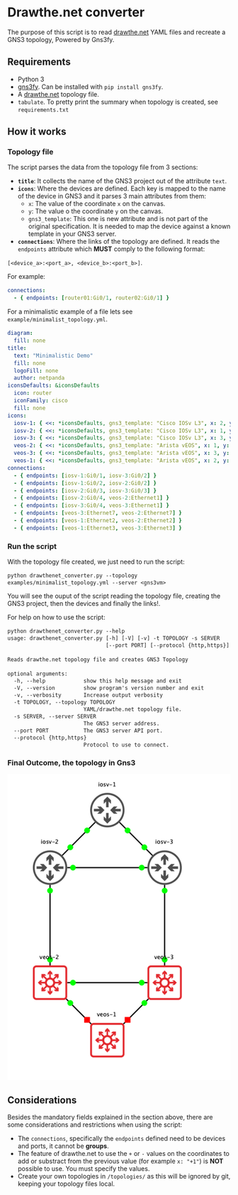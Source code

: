 # Drawthe.net converter

The purpose of this script is to read [drawthe.net](http://go.drawthe.net/) YAML files and recreate a GNS3 topology, Powered by Gns3fy.

## Requirements

- Python 3
- [gns3fy](https://github.com/davidban77/gns3fy). Can be installed with `pip install gns3fy`.
- A [drawthe.net](http://go.drawthe.net/) topology file.
- `tabulate`. To pretty print the summary when topology is created, see `requirements.txt`

## How it works

### Topology file

The script parses the data from the topology file from 3 sections:

- **`title`**: It collects the name of the GNS3 project out of the attribute `text`.
- **`icons`**: Where the devices are defined. Each key is mapped to the name of the device in GNS3 and it parses 3 main attributes from them:
  - `x`: The value of the coordinate `x` on the canvas.
  - `y`: The value o the coordinate `y` on the canvas.
  - `gns3_template`: This one is new attribute and is not part of the original specification. It is needed to map the device against a known template in your GNS3 server.
- **`connections`**: Where the links of the topology are defined. It reads the `endpoints` attribute which **MUST** comply to the following format:

`[<device_a>:<port_a>, <device_b>:<port_b>]`.

For example:

```yaml
connections:
  - { endpoints: [router01:Gi0/1, router02:Gi0/1] }
```

For a minimalistic example of a file lets see `example/minimalist_topology.yml`.

```yaml
diagram:
  fill: none
title:
  text: "Minimalistic Demo"
  fill: none
  logoFill: none
  author: netpanda
iconsDefaults: &iconsDefaults
  icon: router
  iconFamily: cisco
  fill: none
icons:
  iosv-1: { <<: *iconsDefaults, gns3_template: "Cisco IOSv L3", x: 2, y: 8 }
  iosv-2: { <<: *iconsDefaults, gns3_template: "Cisco IOSv L3", x: 1, y: 7 }
  iosv-3: { <<: *iconsDefaults, gns3_template: "Cisco IOSv L3", x: 3, y: 7 }
  veos-2: { <<: *iconsDefaults, gns3_template: "Arista vEOS", x: 1, y: 5 }
  veos-3: { <<: *iconsDefaults, gns3_template: "Arista vEOS", x: 3, y: 5 }
  veos-1: { <<: *iconsDefaults, gns3_template: "Arista vEOS", x: 2, y: 4 }
connections:
  - { endpoints: [iosv-1:Gi0/1, iosv-3:Gi0/2] }
  - { endpoints: [iosv-1:Gi0/2, iosv-2:Gi0/2] }
  - { endpoints: [iosv-2:Gi0/3, iosv-3:Gi0/3] }
  - { endpoints: [iosv-2:Gi0/4, veos-2:Ethernet1] }
  - { endpoints: [iosv-3:Gi0/4, veos-3:Ethernet1] }
  - { endpoints: [veos-3:Ethernet7, veos-2:Ethernet7] }
  - { endpoints: [veos-1:Ethernet2, veos-2:Ethernet2] }
  - { endpoints: [veos-1:Ethernet3, veos-3:Ethernet3] }
```

### Run the script

With the topology file created, we just need to run the script:

```shell
python drawthenet_converter.py --topology examples/minimalist_topology.yml --server <gns3vm>
```

You will see the ouput of the script reading the topology file, creating the GNS3 project, then the devices and finally the links!.

For help on how to use the script:

```shell
python drawthenet_converter.py --help
usage: drawthenet_converter.py [-h] [-V] [-v] -t TOPOLOGY -s SERVER
                               [--port PORT] [--protocol {http,https}]

Reads drawthe.net topology file and creates GNS3 Topology

optional arguments:
  -h, --help            show this help message and exit
  -V, --version         show program's version number and exit
  -v, --verbosity       Increase output verbosity
  -t TOPOLOGY, --topology TOPOLOGY
                        YAML/drawthe.net topology file.
  -s SERVER, --server SERVER
                        The GNS3 server address.
  --port PORT           The GNS3 server API port.
  --protocol {http,https}
                        Protocol to use to connect.
```

### Final Outcome, the topology in Gns3

![Topology on GNS3](images/minimalistic.png)

## Considerations

Besides the mandatory fields explained in the section above, there are some considerations and restrictions when using the script:

- The `connections`, specifically the `endpoints` defined need to be devices and ports, it cannot be **groups**.
- The feature of drawthe.net to use the `+` or `-` values on the coordinates to add or substract from the previous value (for example `x: "+1"`) is **NOT** possible to use. You must specify the values.
- Create your own topologies in `/topologies/` as this will be ignored by git, keeping your topology files local.
